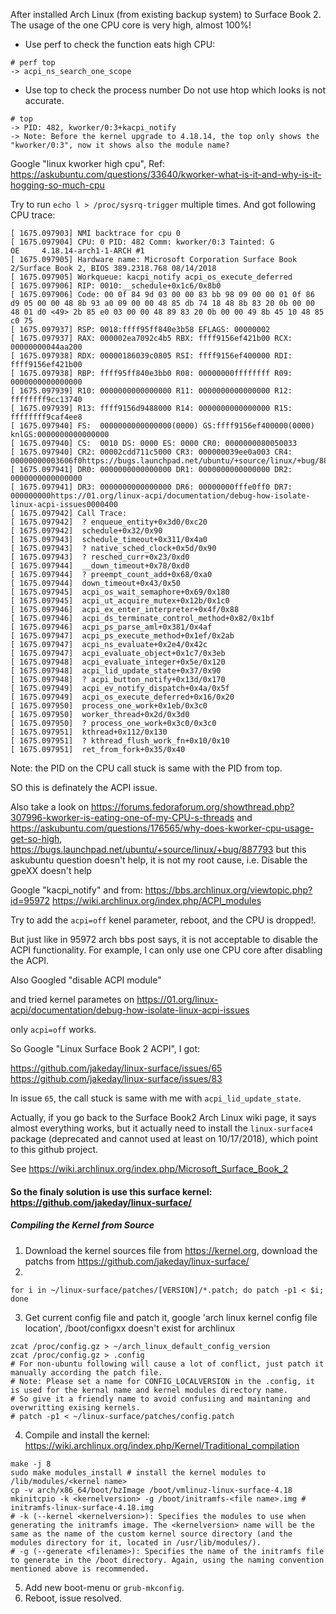 After installed Arch Linux (from existing backup system) to Surface Book 2. The usage of the one CPU core is very high, almost 100%!

- Use perf to check the function eats high CPU:
```shell
# perf top
-> acpi_ns_search_one_scope
```
- Use top to check the process number
Do not use htop which looks is not accurate.
```shell
# top
-> PID: 482, kworker/0:3+kacpi_notify
-> Note: Before the kernel upgrade to 4.18.14, the top only shows the "kworker/0:3", now it shows also the module name?
```

Google "linux kworker high cpu", Ref: https://askubuntu.com/questions/33640/kworker-what-is-it-and-why-is-it-hogging-so-much-cpu

Try to run `echo l > /proc/sysrq-trigger` multiple times. And got following CPU trace:

```
[ 1675.097903] NMI backtrace for cpu 0
[ 1675.097904] CPU: 0 PID: 482 Comm: kworker/0:3 Tainted: G           OE     4.18.14-arch1-1-ARCH #1
[ 1675.097905] Hardware name: Microsoft Corporation Surface Book 2/Surface Book 2, BIOS 389.2318.768 08/14/2018
[ 1675.097905] Workqueue: kacpi_notify acpi_os_execute_deferred
[ 1675.097906] RIP: 0010:__schedule+0x1c6/0x8b0
[ 1675.097906] Code: 00 0f 84 9d 03 00 00 83 bb 98 09 00 00 01 0f 86 d9 05 00 00 48 8b 93 a0 09 00 00 48 85 db 74 18 48 8b 83 20 0b 00 00 48 01 d0 <49> 2b 85 e0 03 00 00 48 89 83 20 0b 00 00 49 8b 45 10 48 85 c0 75 
[ 1675.097937] RSP: 0018:ffff95ff840e3b58 EFLAGS: 00000002
[ 1675.097937] RAX: 000002ea7092c4b5 RBX: ffff9156ef421b00 RCX: 00000000044aa200
[ 1675.097938] RDX: 00000186039c0805 RSI: ffff9156ef400000 RDI: ffff9156ef421b00
[ 1675.097938] RBP: ffff95ff840e3bb0 R08: 00000000ffffffff R09: 0000000000000000
[ 1675.097939] R10: 0000000000000000 R11: 0000000000000000 R12: ffffffff9cc13740
[ 1675.097939] R13: ffff9156d9488000 R14: 0000000000000000 R15: ffffffff9caf4ee8
[ 1675.097940] FS:  0000000000000000(0000) GS:ffff9156ef400000(0000) knlGS:0000000000000000
[ 1675.097940] CS:  0010 DS: 0000 ES: 0000 CR0: 0000000080050033
[ 1675.097940] CR2: 00002cdd711c5000 CR3: 000000039ee0a003 CR4: 00000000003606f0https://bugs.launchpad.net/ubuntu/+source/linux/+bug/887793
[ 1675.097941] DR0: 0000000000000000 DR1: 0000000000000000 DR2: 0000000000000000
[ 1675.097941] DR3: 0000000000000000 DR6: 00000000fffe0ff0 DR7: 000000000https://01.org/linux-acpi/documentation/debug-how-isolate-linux-acpi-issues0000400
[ 1675.097942] Call Trace:
[ 1675.097942]  ? enqueue_entity+0x3d0/0xc20
[ 1675.097942]  schedule+0x32/0x90
[ 1675.097943]  schedule_timeout+0x311/0x4a0
[ 1675.097943]  ? native_sched_clock+0x5d/0x90
[ 1675.097943]  ? resched_curr+0x23/0xd0
[ 1675.097944]  __down_timeout+0x78/0xd0
[ 1675.097944]  ? preempt_count_add+0x68/0xa0
[ 1675.097944]  down_timeout+0x43/0x50
[ 1675.097945]  acpi_os_wait_semaphore+0x69/0x180
[ 1675.097945]  acpi_ut_acquire_mutex+0x12b/0x1c0
[ 1675.097946]  acpi_ex_enter_interpreter+0x4f/0x88
[ 1675.097946]  acpi_ds_terminate_control_method+0x82/0x1bf
[ 1675.097946]  acpi_ps_parse_aml+0x381/0x4af
[ 1675.097947]  acpi_ps_execute_method+0x1ef/0x2ab
[ 1675.097947]  acpi_ns_evaluate+0x2e4/0x42c
[ 1675.097947]  acpi_evaluate_object+0x1c7/0x3eb
[ 1675.097948]  acpi_evaluate_integer+0x5e/0x120
[ 1675.097948]  acpi_lid_update_state+0x37/0x90
[ 1675.097948]  ? acpi_button_notify+0x13d/0x170
[ 1675.097949]  acpi_ev_notify_dispatch+0x4a/0x5f
[ 1675.097949]  acpi_os_execute_deferred+0x16/0x20
[ 1675.097950]  process_one_work+0x1eb/0x3c0
[ 1675.097950]  worker_thread+0x2d/0x3d0
[ 1675.097950]  ? process_one_work+0x3c0/0x3c0
[ 1675.097951]  kthread+0x112/0x130
[ 1675.097951]  ? kthread_flush_work_fn+0x10/0x10
[ 1675.097951]  ret_from_fork+0x35/0x40

```
Note: the PID on the CPU call stuck is same with the PID from top.

SO this is definately the ACPI issue.

Also take a look on https://forums.fedoraforum.org/showthread.php?307996-kworker-is-eating-one-of-my-CPU-s-threads 
and https://askubuntu.com/questions/176565/why-does-kworker-cpu-usage-get-so-high,
https://bugs.launchpad.net/ubuntu/+source/linux/+bug/887793 but this askubuntu question doesn't help, it is not my root cause, i.e. Disable the gpeXX doesn't help

Google "kacpi_notify" and from:
https://bbs.archlinux.org/viewtopic.php?id=95972
https://wiki.archlinux.org/index.php/ACPI_modules

Try to add the `acpi=off` kenel parameter, reboot, and the CPU is dropped!.

But just like in 95972 arch bbs post says, it is not acceptable to disable the ACPI functionality. For example, I can only use one CPU core
after disabling the ACPI.

Also Googled "disable ACPI module"

and tried kernel parametes on https://01.org/linux-acpi/documentation/debug-how-isolate-linux-acpi-issues

only `acpi=off` works.

So Google "Linux Surface Book 2 ACPI", I got:

https://github.com/jakeday/linux-surface/issues/65
https://github.com/jakeday/linux-surface/issues/83

In issue `65`, the call stuck is same with me with `acpi_lid_update_state`.

Actually, if you go back to the Surface Book2 Arch Linux wiki page, it says almost everything works, but it actually need to install the 
`linux-surface4` package (deprecated and cannot used at least on 10/17/2018), which point to this github project.

See https://wiki.archlinux.org/index.php/Microsoft_Surface_Book_2

#### So the finaly solution is use this surface kernel: https://github.com/jakeday/linux-surface/
##### Compiling the Kernel from Source
1. Download the kernel sources file from https://kernel.org, download the patchs from https://github.com/jakeday/linux-surface/
2.
```shell
for i in ~/linux-surface/patches/[VERSION]/*.patch; do patch -p1 < $i; done
```
3. Get current config file and patch it, google 'arch linux kernel config file location', /boot/configxx doesn't exist for archlinux
```shell
zcat /proc/config.gz > ~/arch_linux_default_config_version
zcat /proc/config.gz > .config
# For non-ubuntu following will cause a lot of conflict, just patch it manually according the patch file.
# Note: Please set a name for CONFIG_LOCALVERSION in the .config, it is used for the kernal name and kernel modules directory name.
# So give it a friendly name to avoid confusiing and maintaning and overwritting exising kernels.
# patch -p1 < ~/linux-surface/patches/config.patch
```
4. Compile and install the kernel: https://wiki.archlinux.org/index.php/Kernel/Traditional_compilation
```shell
make -j 8
sudo make modules_install # install the kernel modules to /lib/modules/<kernel name>
cp -v arch/x86_64/boot/bzImage /boot/vmlinuz-linux-surface-4.18
mkinitcpio -k <kernelversion> -g /boot/initramfs-<file name>.img # initramfs-linux-surface-4.18.img
# -k (--kernel <kernelversion>): Specifies the modules to use when generating the initramfs image. The <kernelversion> name will be the same as the name of the custom kernel source directory (and the modules directory for it, located in /usr/lib/modules/).
# -g (--generate <filename>): Specifies the name of the initramfs file to generate in the /boot directory. Again, using the naming convention mentioned above is recommended.
```
5. Add new boot-menu or `grub-mkconfig`.
6. Reboot, issue resolved.
